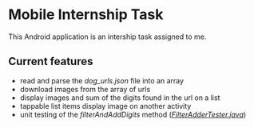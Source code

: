 # Mobile Internship Task

This Android application is an intership task assigned to me.

## Current features
- read and parse the *dog_urls.json* file into an array
- download images from the array of urls
- display images and sum of the digits found in the url on a list
- tappable list items display image on another activity
- unit testing of the *filterAndAddDigits* method (*[FilterAdderTester.java](https://github.com/DonatasAbro/Mobile_Internship_Task/blob/master/app/src/test/java/com/example/mobile_internship_task/FilterAdderTester.java)*)
